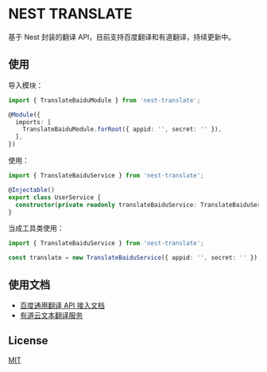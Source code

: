 # NEST TRANSLATE

基于 Nest 封装的翻译 API，目前支持百度翻译和有道翻译，持续更新中。


## 使用

导入模块：

```ts
import { TranslateBaiduModule } from 'nest-translate';

@Module({
  imports: [
    TranslateBaiduModule.forRoot({ appid: '', secret: '' }),
  ],
})
```

使用：

```ts
import { TranslateBaiduService } from 'nest-translate';

@Injectable()
export class UserService {
  constructor(private readonly translateBaiduService: TranslateBaiduService) {}
}
```

当成工具类使用：

```ts
import { TranslateBaiduService } from 'nest-translate';

const translate = new TranslateBaiduService({ appid: '', secret: '' });
```


## 使用文档

- [百度通用翻译 API 接入文档](https://api.fanyi.baidu.com/doc/21)
- [有道云文本翻译服务](https://ai.youdao.com/DOCSIRMA/html/%E8%87%AA%E7%84%B6%E8%AF%AD%E8%A8%80%E7%BF%BB%E8%AF%91/API%E6%96%87%E6%A1%A3/%E6%96%87%E6%9C%AC%E7%BF%BB%E8%AF%91%E6%9C%8D%E5%8A%A1/%E6%96%87%E6%9C%AC%E7%BF%BB%E8%AF%91%E6%9C%8D%E5%8A%A1-API%E6%96%87%E6%A1%A3.html)


## License

[MIT](/LICENSE)
